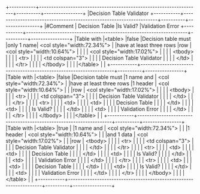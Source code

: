 ﻿+-----------+-------------------------------------------------------------------+----------+----------------+
|Decision Table Validator 
+-----------+-------------------------------------------------------------------+----------+----------------+
|#Comment   | Decision Table                                                    |Is Valid? |Validation Error
+-----------+-------------------------------------------------------------------+----------+----------------+
|Table with |\<table\>                                                          |false     |Decision table must
|only 1 name| \<col style="width:72.34%"\>                                      |          |have at least three rows
|row        | \<col style="width:10.64%"\>                                      |          |
|           | \<col style="width:17.02%"\>                                      |          |
|           | \<tbody\>                                                         |          |
|           |  \<tr\>                                                           |          | 
|           |   \<td colspan="3"\>                                              |          |
|           |     Decision Table Validator                                      |          |
|           |   \</td\>                                                         |          |
|           |  \</tr\>                                                          |          |
|           | \</tbody\>                                                        |          |
|           |\</table\>                                                         |          | 
+-----------+-------------------------------------------------------------------+----------+----------------+
|Table with |\<table\>                                                          |false     |Decision table must
|1 name and | \<col style="width:72.34%"\>                                      |          |have at least three rows
|1 header   | \<col style="width:10.64%"\>                                      |          |
|row        | \<col style="width:17.02%"\>                                      |          |
|           | \<tbody\>                                                         |          |
|           |  \<tr\>                                                           |          | 
|           |   \<td colspan="3"\>                                              |          |
|           |     Decision Table Validator                                      |          |
|           |   \</td\>                                                         |          |
|           |  \</tr\>                                                          |          |
|           | \<tr\>                                                            |          |
|           |  \<td\>                                                           |          |
|           |  \<td\>                                                           |          |
|           |   Decision Table                                                  |          |
|           |  \</td\>                                                          |          |
|           |  \<td\>                                                           |          |
|           |   Is Valid?                                                       |          |
|           |  \</td\>                                                          |          |
|           |  \<td\>                                                           |          |
|           |   Validation Error                                                |          |
|           |  \</td\>                                                          |          |
|           |  \</tr\>                                                          |          |
|           | \</tbody\>                                                        |          |
|           |\</table\>                                                         |          | 
+-----------+-------------------------------------------------------------------+----------+----------------+
|Table with |\<table\>                                                          |true      |
|1 name and | \<col style="width:72.34%"\>                                      |          |
|1 header   | \<col style="width:10.64%"\>                                      |          |
|and 1 data | \<col style="width:17.02%"\>                                      |          |
|row        | \<tbody\>                                                         |          |
|           |  \<tr\>                                                           |          | 
|           |   \<td colspan="3"\>                                              |          |
|           |     Decision Table Validator                                      |          |
|           |   \</td\>                                                         |          |
|           |  \</tr\>                                                          |          |
|           | \<tr\>                                                            |          |
|           |  \<td\>                                                           |          |
|           |  \<td\>                                                           |          |
|           |   Decision Table                                                  |          |
|           |  \</td\>                                                          |          |
|           |  \<td\>                                                           |          |
|           |   Is Valid?                                                       |          |
|           |  \</td\>                                                          |          |
|           |  \<td\>                                                           |          |
|           |   Validation Error                                                |          |
|           |  \</td\>                                                          |          |
|           |  \</tr\>                                                          |          |
|           | \<tr\>                                                            |          |
|           |  \<td\>                                                           |          |
|           |  \<td\>                                                           |          |
|           |   Decision Table                                                  |          |
|           |  \</td\>                                                          |          |
|           |  \<td\>                                                           |          |
|           |   Is Valid?                                                       |          |
|           |  \</td\>                                                          |          |
|           |  \<td\>                                                           |          |
|           |   Validation Error                                                |          |
|           |  \</td\>                                                          |          |
|           |  \</tr\>                                                          |          |
|           | \</tbody\>                                                        |          |
|           |\</table\>                                                         |          | 
+-----------+-------------------------------------------------------------------+----------+----------------+


